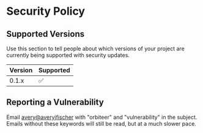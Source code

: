 # Security Policy

## Supported Versions

Use this section to tell people about which versions of your project are
currently being supported with security updates.

| Version | Supported          |
| ------- | ------------------ |
| 0.1.x   | :white_check_mark: |


## Reporting a Vulnerability

Email [avery@averyjfischer](mailto:avery@averyjfischer.com) with "orbiteer" and "vulnerability" in the subject. Emails without these keywords will still be read, but at a much slower pace.
